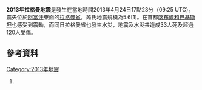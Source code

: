 **2013年拉格曼地震**是發生在當地時間2013年4月24日17點23分（09:25 UTC），震央位於[阿富汗](../Page/阿富汗.md "wikilink")東面的[拉格曼省](../Page/拉格曼省.md "wikilink")，芮氏地震規模為5.6\[1\]。在首都[喀布爾和](https://zh.wikipedia.org/wiki/喀布爾 "wikilink")[巴基斯坦](../Page/巴基斯坦.md "wikilink")也感受到震動，而同日拉格曼省也發生水災，地震及水災共造成33人死及超過120人受傷。

## 參考資料

[Category:2013年地震](https://zh.wikipedia.org/wiki/Category:2013年地震 "wikilink")

1.